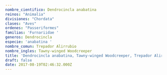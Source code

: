 ```yaml
---
nombre_cientifico: Dendrocincla anabatina
reinos: "Animalia"
divisiones: "Chordata"
clases: "Aves"
ordenes: "Passeriformes"
familias: 'Furnariidae '
generos: Dendrocincla
especie: 'anabatina '
nombre_comun: Trepador Alirrubio
nombre_ingles: Tawny-winged Woodcreeper
title: 'Dendrocincla anabatina, Tawny-winged Woodcreeper, Trepador Alirrubio'
draft: false
date: 2017-08-19T02:46:32.000Z
---
```



